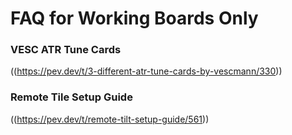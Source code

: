 FAQ for Working Boards Only
===========================

### VESC ATR Tune Cards
  ((https://pev.dev/t/3-different-atr-tune-cards-by-vescmann/330))


### Remote Tile Setup Guide
  ((https://pev.dev/t/remote-tilt-setup-guide/561))
